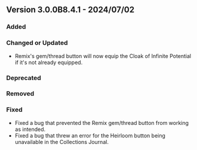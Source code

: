 ## Version 3.0.0B8.4.1 - 2024/07/02

### Added
### Changed or Updated
- Remix's gem/thread button will now equip the Cloak of Infinite Potential if it's not already equipped.
### Deprecated
### Removed
### Fixed
- Fixed a bug that prevented the Remix gem/thread button from working as intended.
- Fixed a bug that threw an error for the Heirloom button being unavailable in the Collections Journal.